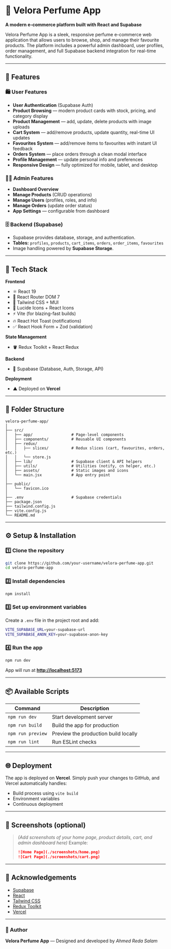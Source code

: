 # 💎 Velora Perfume App

**A modern e-commerce platform built with React and Supabase**

Velora Perfume App is a sleek, responsive perfume e-commerce web application that allows users to browse, shop, and manage their favourite products. The platform includes a powerful admin dashboard, user profiles, order management, and full Supabase backend integration for real-time functionality.

---

## 🚀 Features

### 🛍 User Features

* **User Authentication** (Supabase Auth)
* **Product Browsing** — modern product cards with stock, pricing, and category display
* **Product Management** — add, update, delete products with image uploads
* **Cart System** — add/remove products, update quantity, real-time UI updates
* **Favourites System** — add/remove items to favourites with instant UI feedback
* **Orders System** — place orders through a clean modal interface
* **Profile Management** — update personal info and preferences
* **Responsive Design** — fully optimized for mobile, tablet, and desktop

### 🧑‍💼 Admin Features

* **Dashboard Overview**
* **Manage Products** (CRUD operations)
* **Manage Users** (profiles, roles, and info)
* **Manage Orders** (update order status)
* **App Settings** — configurable from dashboard

### 🗄 Backend (Supabase)

* Supabase provides database, storage, and authentication.
* **Tables:** `profiles`, `products`, `cart_items`, `orders`, `order_items`, `favourites`
* Image handling powered by **Supabase Storage**.

---

## 🧰 Tech Stack

**Frontend**

* ⚛️ React 19
* 🧭 React Router DOM 7
* 🎨 Tailwind CSS + MUI
* 🧩 Lucide Icons + React Icons
* ⚡ Vite (for blazing-fast builds)
* 🔥 React Hot Toast (notifications)
* ✅ React Hook Form + Zod (validation)

**State Management**

* 🪣 Redux Toolkit + React Redux

**Backend**

* 🧱 Supabase (Database, Auth, Storage, API)

**Deployment**

* ▲ Deployed on **Vercel**

---

## 📁 Folder Structure

```
velora-perfume-app/
│
├── src/
│   ├── app/                 # Page-level components
│   ├── components/          # Reusable UI components
│   ├── redux/
│   │   ├── slices/          # Redux slices (cart, favourites, orders, etc.)
│   │   └── store.js
│   ├── lib/                 # Supabase client & API helpers
│   ├── utils/               # Utilities (notify, cn helper, etc.)
│   ├── assets/              # Static images and icons
│   └── main.jsx             # App entry point
│
├── public/
│   └── favicon.ico
│
├── .env                     # Supabase credentials
├── package.json
├── tailwind.config.js
├── vite.config.js
└── README.md
```

---

## ⚙️ Setup & Installation

### 1️⃣ Clone the repository

```bash
git clone https://github.com/your-username/velora-perfume-app.git
cd velora-perfume-app
```

### 2️⃣ Install dependencies

```bash
npm install
```

### 3️⃣ Set up environment variables

Create a `.env` file in the project root and add:

```bash
VITE_SUPABASE_URL=your-supabase-url
VITE_SUPABASE_ANON_KEY=your-supabase-anon-key
```

### 4️⃣ Run the app

```bash
npm run dev
```

App will run at **[http://localhost:5173](http://localhost:5173)**

---

## 📦 Available Scripts

| Command           | Description                          |
| ----------------- | ------------------------------------ |
| `npm run dev`     | Start development server             |
| `npm run build`   | Build the app for production         |
| `npm run preview` | Preview the production build locally |
| `npm run lint`    | Run ESLint checks                    |

---

## 🌐 Deployment

The app is deployed on **Vercel**.
Simply push your changes to GitHub, and Vercel automatically handles:

* Build process using `vite build`
* Environment variables
* Continuous deployment

---

## 📸 Screenshots (optional)

> *(Add screenshots of your home page, product details, cart, and admin dashboard here)*
> Example:
>
> ```markdown
> ![Home Page](./screenshots/home.png)
> ![Cart Page](./screenshots/cart.png)
> ```

---

## 🙌 Acknowledgements

* [Supabase](https://supabase.com/)
* [React](https://react.dev/)
* [Tailwind CSS](https://tailwindcss.com/)
* [Redux Toolkit](https://redux-toolkit.js.org/)
* [Vercel](https://vercel.com/)

---

### 💎 Author

**Velora Perfume App** — Designed and developed by *Ahmed Reda Salam*

